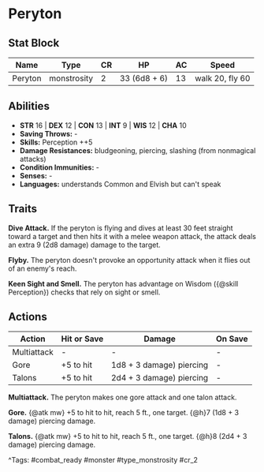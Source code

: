 # Peryton

## Stat Block

| Name | Type | CR | HP | AC | Speed |
|------|------|----|----|----|-------|
| Peryton | monstrosity | 2 | 33 (6d8 + 6) | 13 | walk 20, fly 60 |

## Abilities

- **STR** 16 | **DEX** 12 | **CON** 13 | **INT** 9 | **WIS** 12 | **CHA** 10
- **Saving Throws:** -  
- **Skills:** Perception ++5  
- **Damage Resistances:** bludgeoning, piercing, slashing (from nonmagical attacks)  
- **Condition Immunities:** -  
- **Senses:** -  
- **Languages:** understands Common and Elvish but can't speak

## Traits

**Dive Attack.** If the peryton is flying and dives at least 30 feet straight toward a target and then hits it with a melee weapon attack, the attack deals an extra 9 (2d8 damage) damage to the target.

**Flyby.** The peryton doesn't provoke an opportunity attack when it flies out of an enemy's reach.

**Keen Sight and Smell.** The peryton has advantage on Wisdom ({@skill Perception}) checks that rely on sight or smell.


## Actions

| Action | Hit or Save | Damage | On Save |
|--------|--------------|--------|----------|
| Multiattack | - | - | - |
| Gore | +5 to hit | 1d8 + 3 damage) piercing | - |
| Talons | +5 to hit | 2d4 + 3 damage) piercing | - |

**Multiattack.** The peryton makes one gore attack and one talon attack.

**Gore.** {@atk mw} +5 to hit to hit, reach 5 ft., one target. {@h}7 (1d8 + 3 damage) piercing damage.

**Talons.** {@atk mw} +5 to hit to hit, reach 5 ft., one target. {@h}8 (2d4 + 3 damage) piercing damage.


^Tags: #combat_ready #monster #type_monstrosity #cr_2